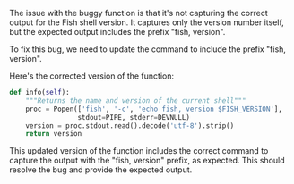 The issue with the buggy function is that it's not capturing the correct output for the Fish shell version. It captures only the version number itself, but the expected output includes the prefix "fish, version".

To fix this bug, we need to update the command to include the prefix "fish, version".

Here's the corrected version of the function:
```python
def info(self):
    """Returns the name and version of the current shell"""
    proc = Popen(['fish', '-c', 'echo fish, version $FISH_VERSION'],
                 stdout=PIPE, stderr=DEVNULL)
    version = proc.stdout.read().decode('utf-8').strip()
    return version
```

This updated version of the function includes the correct command to capture the output with the "fish, version" prefix, as expected. This should resolve the bug and provide the expected output.